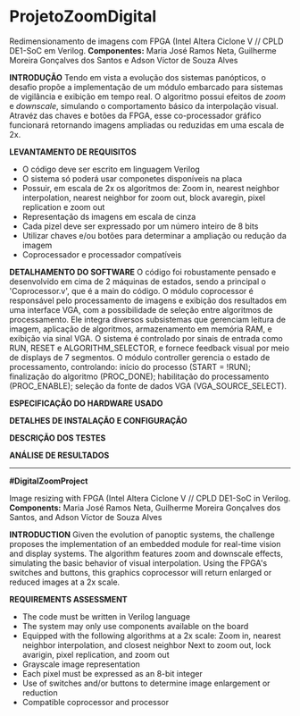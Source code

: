 # ProjetoZoomDigital

Redimensionamento de imagens com FPGA (Intel Altera Ciclone V // CPLD DE1-SoC em Verilog.
**Componentes:** Maria José Ramos Neta, Guilherme Moreira Gonçalves dos Santos e Adson Víctor de Souza Alves

**INTRODUÇÃO**
  Tendo em vista a evolução dos sistemas panópticos, o desafio propõe a implementação de um módulo embarcado para sistemas de vigilância e exibição em tempo real. O algoritmo possui efeitos de *zoom* e *downscale*, simulando o comportamento básico da interpolação visual. Atravéz das chaves e botões da FPGA, esse co-processador gráfico funcionará retornando imagens ampliadas ou reduzidas em uma escala de 2x.

**LEVANTAMENTO DE REQUISITOS**
- O código deve ser escrito em linguagem Verilog
- O sistema só poderá usar componetes disponíveis na placa
- Possuir, em escala de 2x os algoritmos de: Zoom in, nearest neighbor interpolation, nearest neighbor for zoom out, block avaregin, pixel replication e zoom out
- Representação ds imagens em escala de cinza
- Cada pizel deve ser expressado por um número inteiro de 8 bits
- Utilizar chaves e/ou botões para determinar a ampliação ou redução da imagem 
- Coprocessador e processador compatíveis  

**DETALHAMENTO DO SOFTWARE**
  O código foi robustamente pensado e desenvolvido em cima de 2 máquinas de estados, sendo a principal o 'Coprocessor.v', que é a main do código. O módulo coprocessor é responsável pelo processamento de imagens e exibição dos resultados em uma interface VGA, com a possibilidade de seleção entre algoritmos de processamento. Ele integra diversos subsistemas que gerenciam leitura de imagem, aplicação de algoritmos, armazenamento em memória RAM, e exibição via sinal VGA. O sistema é controlado por sinais de entrada como RUN, RESET e ALGORITHM_SELECTOR, e fornece feedback visual por meio de displays de 7 segmentos. O módulo controller gerencia o estado de processamento, controlando: início do processo (START = !RUN); finalização do algoritmo (PROC_DONE); habilitação do processamento (PROC_ENABLE); seleção da fonte de dados VGA (VGA_SOURCE_SELECT). 

**ESPECIFICAÇÃO DO HARDWARE USADO**

**DETALHES DE INSTALAÇÃO E CONFIGURAÇÃO**

**DESCRIÇÃO DOS TESTES**

**ANÁLISE DE RESULTADOS**

____________________________________________________________________________________________________________________

**#DigitalZoomProject**

Image resizing with FPGA (Intel Altera Ciclone V // CPLD DE1-SoC in Verilog.
**Components:** Maria José Ramos Neta, Guilherme Moreira Gonçalves dos Santos, and Adson Víctor de Souza Alves

**INTRODUCTION**
  Given the evolution of panoptic systems, the challenge proposes the implementation of an embedded module for real-time vision and display systems. The algorithm features zoom and downscale effects, simulating the basic behavior of visual interpolation. Using the FPGA's switches and buttons, this graphics coprocessor will return enlarged or reduced images at a 2x scale.

**REQUIREMENTS ASSESSMENT**
- The code must be written in Verilog language
- The system may only use components available on the board
- Equipped with the following algorithms at a 2x scale: Zoom in, nearest neighbor interpolation, and closest neighbor Next to zoom out, lock avarigin, pixel replication, and zoom out
- Grayscale image representation
- Each pixel must be expressed as an 8-bit integer
- Use of switches and/or buttons to determine image enlargement or reduction
- Compatible coprocessor and processor
